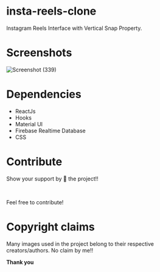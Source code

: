 # insta-reels-clone
Instagram Reels Interface with Vertical Snap Property.

# Screenshots
![Screenshot (339)](https://user-images.githubusercontent.com/71606731/116429622-acd80900-a863-11eb-80fc-bf079c3abd3a.png)

# Dependencies
<ul>
   <li> ReactJs
   <li> Hooks
   <li> Material UI
   <li> Firebase Realtime Database
   <li> CSS
   
</ul>
 
 # Contribute
 <p> Show your support by 🌟 the project!! </p>
<br>
<p>Feel free to contribute!</p>
 
 # Copyright claims
 
 <p>Many images used in the project belong to their respective creators/authors. No claim by me!!</p>
 
 <strong>Thank you </strong>
